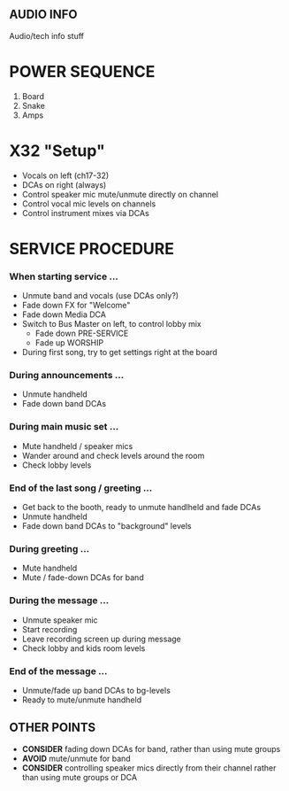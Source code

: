 AUDIO INFO
-----------------------------------
Audio/tech info stuff


POWER SEQUENCE
===============================
1. Board
2. Snake
3. Amps

X32 "Setup"
===========================
- Vocals on left (ch17-32)
- DCAs on right (always)
- Control speaker mic mute/unmute directly on channel
- Control vocal mic levels on channels
- Control instrument mixes via DCAs

SERVICE PROCEDURE
==========================

### When starting service ...
- Unmute band and vocals (use DCAs only?)
- Fade down FX for "Welcome"
- Fade down Media DCA
- Switch to Bus Master on left, to control lobby mix
  - Fade down PRE-SERVICE
  - Fade up WORSHIP
- During first song, try to get settings right at the board

### During announcements ...
- Unmute handheld
- Fade down band DCAs

### During main music set ...
- Mute handheld / speaker mics
- Wander around and check levels around the room
- Check lobby levels

### End of the last song / greeting ...
- Get back to the booth, ready to unmute handlheld and fade DCAs
- Unmute handheld
- Fade down band DCAs to "background" levels

### During greeting ...
- Mute handheld
- Mute / fade-down DCAs for band

### During the message ...
- Unmute speaker mic
- Start recording
- Leave recording screen up during message
- Check lobby and kids room levels

### End of the message ...
- Unmute/fade up band DCAs to bg-levels
- Ready to mute/unmute handheld




OTHER POINTS
-------------------
- **CONSIDER** fading down DCAs for band, rather than using mute groups
- **AVOID** mute/unmute for band
- **CONSIDER** controlling speaker mics directly from their channel rather than using mute groups or DCA
